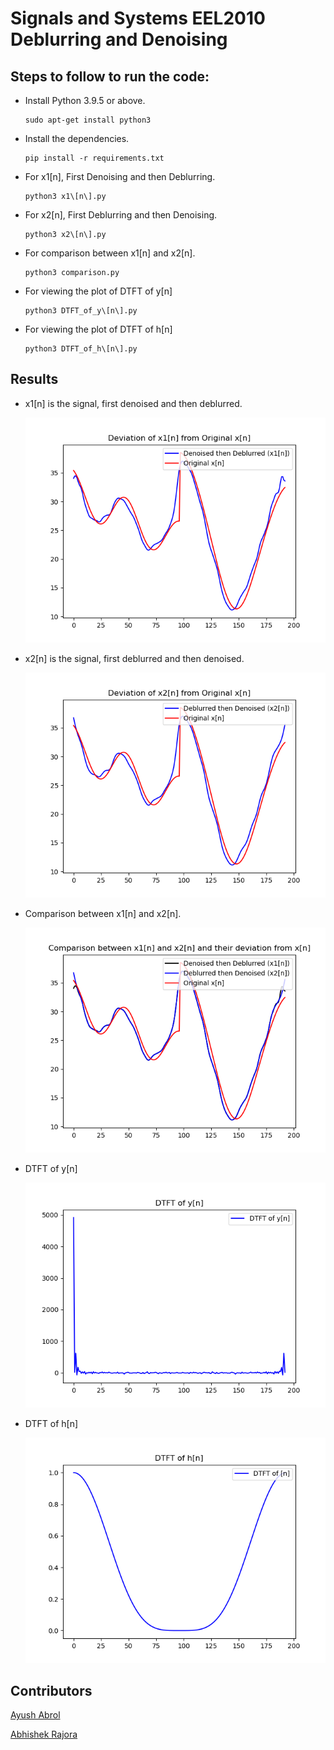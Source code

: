 # Signals and Systems EEL2010 Deblurring and Denoising

## Steps to follow to run the code:

- Install Python 3.9.5 or above.

      sudo apt-get install python3

- Install the dependencies.

      pip install -r requirements.txt

- For x1[n], First Denoising and then Deblurring.

      python3 x1\[n\].py

- For x2[n], First Deblurring and then Denoising.

      python3 x2\[n\].py

- For comparison between x1[n] and x2[n].

      python3 comparison.py

- For viewing the plot of DTFT of y[n]

      python3 DTFT_of_y\[n\].py

- For viewing the plot of DTFT of h[n]

      python3 DTFT_of_h\[n\].py

## Results

- x1[n] is the signal, first denoised and then deblurred.

  <img src="https://raw.githubusercontent.com/ayushabrol13/Denoising-and-Deblurring/master/plots/x1%5Bn%5D.png">

- x2[n] is the signal, first deblurred and then denoised.

  <img src="https://raw.githubusercontent.com/ayushabrol13/Denoising-and-Deblurring/master/plots/x2%5Bn%5D.png">

- Comparison between x1[n] and x2[n].

  <img src="https://raw.githubusercontent.com/ayushabrol13/Denoising-and-Deblurring/master/plots/x1%5Bn%5D_x2%5Bn%5D_comparison.png">

- DTFT of y[n]

  <img src="https://raw.githubusercontent.com/ayushabrol13/Denoising-and-Deblurring/master/plots/DTFT_of_y%5Bn%5D.png">

- DTFT of h[n]

  <img src="https://raw.githubusercontent.com/ayushabrol13/Denoising-and-Deblurring/master/plots/DTFT_of_h%5Bn%5D.png">

## Contributors

[Ayush Abrol](https://github.com/ayushabrol13)

[Abhishek Rajora](https://github.com/brillard1)
